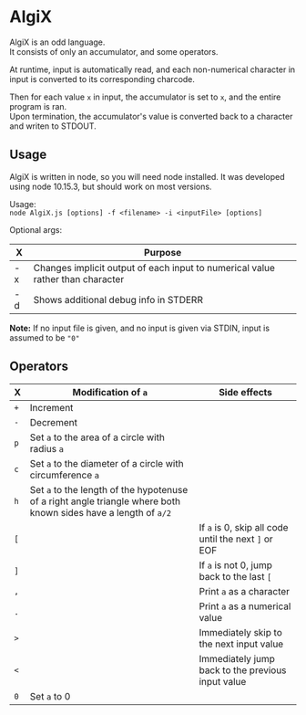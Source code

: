 # AlgiX

AlgiX is an odd language.  
It consists of only an accumulator, and some operators.

At runtime, input is automatically read, and each non-numerical character in input is converted to its corresponding charcode.

Then for each value `x` in input, the accumulator is set to `x`, and the entire program is ran.  
Upon termination, the accumulator's value is converted back to a character and writen to STDOUT.

## Usage

AlgiX is written in node, so you will need node installed. It was developed using node 10.15.3, but should work on most versions.

Usage:  
`node AlgiX.js [options] -f <filename> -i <inputFile> [options]`

Optional args:

| X  | Purpose                                                                        |
|----|--------------------------------------------------------------------------------|
| -x | Changes implicit output of each input to numerical value rather than character |
| -d | Shows additional debug info in STDERR                                          |

**Note:** If no input file is given, and no input is given via STDIN, input is assumed to be `"0"`

## Operators

| X   | Modification of `a`                                                                                             | Side effects                                         |
|-----|-----------------------------------------------------------------------------------------------------------------|------------------------------------------------------|
| `+` | Increment                                                                                                       |                                                      |
| `-` | Decrement                                                                                                       |                                                      |
| `p` | Set `a` to the area of a circle with radius `a`                                                                 |                                                      |
| `c` | Set `a` to the diameter of a circle with circumference `a`                                                      |                                                      |
| `h` | Set `a` to the length of the hypotenuse of a right angle triangle where both known sides have a length of `a/2` |                                                      |
| `[` |                                                                                                                 | If `a` is 0, skip all code until the next `]` or EOF |
| `]` |                                                                                                                 | If `a` is not 0, jump back to the last `[`           |
| `,` |                                                                                                                 | Print `a` as a character                             |
| `.` |                                                                                                                 | Print `a` as a numerical value                       |
| `>` |                                                                                                                 | Immediately skip to the next input value             |
| `<` |                                                                                                                 | Immediately jump back to the previous input value    |
| `0` | Set `a` to 0                                                                                                    |                                                      |
